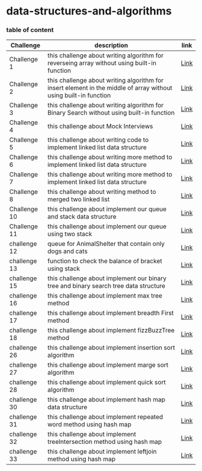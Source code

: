 # data-structures-and-algorithms

### table of content




| Challenge   |   description           | link                             |
|-------------   |-------------|----------------------------------------------|
| Challenge 1  | this challenge about writing algorithm for reverseing array without using built-in  function | [Link](array-reverse/array-reverse.md)       |
| Challenge 2    |this challenge about writing algorithm for insert element in the middle of array without using built-in  function             | [Link](insertShiftArray/insertShiftArray.md) |
| Challenge 3 | this challenge about writing algorithm for Binary Search without using built-in  function            | [Link](BinarySearch/BinarySearch.md)         |
| Challenge 4 | this challenge about Mock Interviews  |[Link](Challenge4/challenge.md)              |
| Challenge 5 | this challenge about writing code to implement linked list data structure  | [Link](challenge5/linkedlist.md)             |
| Challenge 6 | this challenge about writing more method to implement linked list data structure|[Link](./challenge6/linkedList2.md)|
| Challenge 7 | this challenge about writing more method to implement linked list data structure|[Link](./challenge7/readme.md)|
| Challenge 8 | this challenge about writing method to merged two linked list |[Link](./challenge8/readme.md)
| Challenge 10| this challenge about implement our queue and stack data structure  | [Link](./challenge10/readme.md)|
|Challenge 11 | this challenge about implement our queue using two stack |[Link](./challenge10/readme.md)                 |
|challenge 12| queue for AnimalShelter that contain only dogs and cats |[Link](./challenge12/readme.md)    |
|challenge 13|function to check the balance of bracket using stack |[Link](./challenge13/readme.md)     |
|challenge 15|  this challenge about implement our binary tree and binary search tree data structure  | [Link](./challenge15/readme.md) |
|challenge 16|this challenge about implement max tree method|[Link](./challenge15/readme.md)   |
|challenge 17|this challenge about implement breadth First method |[Link](./challenge15/readme.md)              |
|challenge 18|this challenge about implement fizzBuzzTree method  |[Link](./challenge18/readme.md)  |
|challenge 26|this challenge about implement insertion sort algorithm|[Link](./challenge26/readme.md)|
|challenge 27|this challenge about implement marge sort algorithm|[Link](./challenge26/readme.md)|
|challenge 28|this challenge about implement quick sort algorithm|[Link](./challenge26/readme.md)|
|challenge 30|this challenge about implement hash map data structure |[Link](./challenge30/readme.md)|
|challenge 31|this challenge about implement repeated word method using hash map |[Link](./challenge30/readme.md)|
|challenge 32|this challenge about implement treeIntersection method using hash map |[Link](./challenge30/readme.md)|
|challenge 33|this challenge about implement leftjoin method using hash map |[Link](./challenge30/readme.md)|